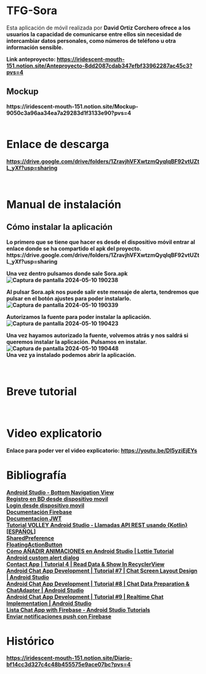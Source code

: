 # TFG-Sora
Esta aplicación de móvil realizada por <b>David Ortiz Corchero<b> ofrece a los usuarios la capacidad de comunicarse entre ellos sin necesidad de intercambiar datos personales, 
como números de teléfono u otra información sensible.

Link anteproyecto: https://iridescent-mouth-151.notion.site/Anteproyecto-8dd2087cdab347efbf33962287ac45c3?pvs=4
<br>

<h2>Mockup</h2>
https://iridescent-mouth-151.notion.site/Mockup-9050c3a96aa34ea7a29283d1f3133e90?pvs=4 <br>

<br>

# Enlace  de descarga
https://drive.google.com/drive/folders/1ZravjhVFXwtzmQyqIqBF92vtUZtL_yXf?usp=sharing

<br>

# Manual de instalación
<h2>Cómo instalar la aplicación</h2>
Lo primero que se tiene que hacer es desde el dispositivo móvil entrar al enlace donde se ha compartido el apk del proyecto.
https://drive.google.com/drive/folders/1ZravjhVFXwtzmQyqIqBF92vtUZtL_yXf?usp=sharing 

Una vez dentro pulsamos donde sale Sora.apk <br>
![Captura de pantalla 2024-05-10 190238](https://github.com/DavidOrtizz/TFG-Sora/assets/116579416/3e83d977-eaec-4051-8d4d-68f800d85d41)

Al pulsar Sora.apk nos puede salir este mensaje de alerta, tendremos que pulsar en el botón ajustes para poder instalarlo.<br>
![Captura de pantalla 2024-05-10 190339](https://github.com/DavidOrtizz/TFG-Sora/assets/116579416/fbdeab9d-4321-4ffd-b280-eaf1978d3d1d)


Autorizamos la fuente para poder instalar la aplicación. <br>
![Captura de pantalla 2024-05-10 190423](https://github.com/DavidOrtizz/TFG-Sora/assets/116579416/0afaf344-7135-4b15-bdff-11abe730ddfc)


Una vez hayamos autorizado la fuente, volvemos atrás y nos saldrá si queremos instalar la aplicación. Pulsamos en instalar. <br>
![Captura de pantalla 2024-05-10 190448](https://github.com/DavidOrtizz/TFG-Sora/assets/116579416/6e95f030-1713-467e-918f-706df77c8150)
<br>
Una vez ya instalado podemos abrir la aplicación.

<br>

# Breve tutorial

<br>

# Video explicatorio
Enlace para poder ver el video explicatorio: https://youtu.be/Dl5yziEjEYs
<br>

# Bibliografía
[Android Studio - Bottom Navigation View](https://youtu.be/rm9NGA9UBXs?si=w4DWKEcbEMt41E__) <br>
[Registro en BD desde dispositivo movil](https://youtu.be/-usS3_-zWVg?si=995YbpdDemjoEQG8) <br>
[Login desde dispositivo movil](https://youtu.be/-usS3_-zWVg?si=ftlteZrN1zD8Lrul) <br>
[Documentación Firebase](https://firebase.google.com/docs?hl=es) <br>
[Documentacion JWT](https://drive.google.com/file/d/1WxxYBQWPNJbd1GKXZpeGyRI8EdqhTKY9/view?usp=sharing) <br>
[Tutorial VOLLEY Android Studio - Llamadas API REST usando {Kotlin} [ESPAÑOL]](https://youtu.be/mJYwYc51IKI?si=GCs0qaULleNR-3qg)<br>
[SharedPreference](https://youtu.be/-ifRCo1MQ3g?si=oz6Ah3378Y61Ynub) <br>
[FloatingActionButton](https://youtu.be/q5b1CVtW8Xg?si=FvkeN0LCVKYlyKTP) <br>
[Cómo AÑADIR ANIMACIONES en Android Studio | Lottie Tutorial](https://youtu.be/h3ppaE8fBsQ?si=Diy-6Miozu7jyKeB) <br>
[Android custom alert dialog](https://youtu.be/CAmUcMq-tsM?si=rrPmz5BwRpejP9ZW) <br>
[Contact App | Tutorial 4 | Read Data & Show In RecyclerView](https://youtu.be/guQEbWEPv_4?si=EY86DZrFClYOYps8) <br>
[Android Chat App Development | Tutorial #7 | Chat Screen Layout Design | Android Studio](https://youtu.be/234VQhaiT8o?si=OrRoiMNpVJcGY2N1) <br>
[Android Chat App Development | Tutorial #8 | Chat Data Preparation & ChatAdapter | Android Studio](https://youtu.be/EnyJsp5bMzs?si=Sb29rIzavEuBCI1B) <br>
[Android Chat App Development | Tutorial #9 | Realtime Chat Implementation | Android Studio](https://youtu.be/pAzby-pyStM?si=9i2JQ8uMLmAdcqXL) <br>
[Lista Chat App with Firebase - Android Studio Tutorials](https://www.youtube.com/playlist?list=PLzLFqCABnRQftQQETzoVMuteXzNiXmnj8)<br>
[Enviar notificaciones push con Firebase](https://youtu.be/u5vUyzX5usc?si=JkKkJgu_-i1cyjdt)

# Histórico
https://iridescent-mouth-151.notion.site/Diario-bf14cc3d327c4c48b455575e9ace07bc?pvs=4
